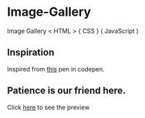 # Image-Gallery
Image Gallery &lt; HTML > { CSS } ( JavaScript )

## Inspiration 
Inspired from [this](https://codepen.io/hbthen3rd/pen/pKRePe?editors=0100) pen in codepen. 

## Patience is our friend here.
Click [here](https://shu-vro.github.io/Parallax-Image-Gallery/) to see the preview
